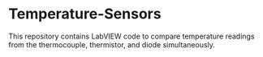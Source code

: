 # Temperature-Sensors
This repository contains LabVIEW code to compare temperature readings from the thermocouple, thermistor, and diode simultaneously.
